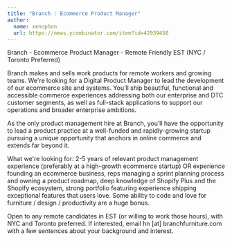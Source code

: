 ```yaml
---
title: "Branch : Ecommerce Product Manager"
author:
  name: xenophon
  url: https://news.ycombinator.com/item?id=42939450
---
```

Branch - Ecommerce Product Manager - Remote Friendly EST (NYC &#x2F; Toronto Preferred)

Branch makes and sells work products for remote workers and growing teams. We&#x27;re looking for a Digital Product Manager to lead the development of our ecommerce site and systems. You’ll ship beautiful, functional and accessible commerce experiences addressing both our enterprise and DTC customer segments, as well as full-stack applications to support our operations and broader enterprise ambitions.

As the only product management hire at Branch, you’ll have the opportunity to lead a product practice at a well-funded and rapidly-growing startup pursuing a unique opportunity that anchors in online commerce and extends far beyond it.

What we&#x27;re looking for: 2-5 years of relevant product management experience (preferably at a high-growth ecommerce startup) OR experience founding an ecommerce business, reps managing a sprint planning process and owning a product roadmap, deep knowledge of Shopify Plus and the Shopify ecosystem, strong portfolio featuring experience shipping exceptional features that users love. Some ability to code and love for furniture &#x2F; design &#x2F; productivity are a huge bonus.

Open to any remote candidates in EST (or willing to work those hours), with NYC and Toronto preferred. If interested, email hn [at] branchfurniture.com with a few sentences about your background and interest.
<JobApplication />
